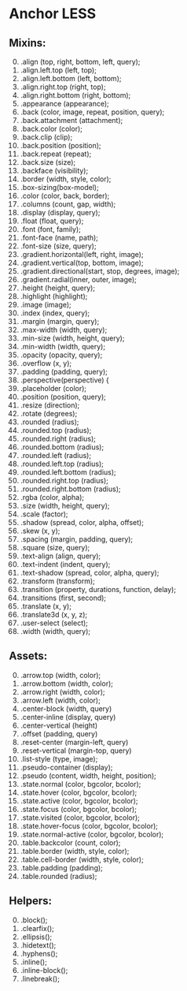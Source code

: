 # Anchor LESS

## Mixins:

00. .align (top, right, bottom, left, query);
00. .align.left.top (left, top);
00. .align.left.bottom (left, bottom);
00. .align.right.top (right, top);
00. .align.right.bottom (right, bottom);
00. .appearance (appearance);
00. .back (color, image, repeat, position, query);
00. .back.attachment (attachment);
00. .back.color (color);
00. .back.clip (clip);
00. .back.position (position);
00. .back.repeat (repeat);
00. .back.size (size);
00. .backface (visibility);
00. .border (width, style, color);
00. .box-sizing(box-model);
00. .color (color, back, border);
00. .columns (count, gap, width);
00. .display (display, query);
00. .float (float, query);
00. .font (font, family);
00. .font-face (name, path);
00. .font-size (size, query);
00. .gradient.horizontal(left, right, image);
00. .gradient.vertical(top, bottom, image);
00. .gradient.directional(start, stop, degrees, image);
00. .gradient.radial(inner, outer, image);
00. .height (height, query);
00. .highlight (highlight);
00. .image (image);
00. .index (index, query);
00. .margin (margin, query);
00. .max-width (width, query);
00. .min-size (width, height, query);
00. .min-width (width, query);
00. .opacity (opacity, query);
00. .overflow (x, y);
00. .padding (padding, query);
00. .perspective(perspective) {
00. .placeholder (color);
00. .position (position, query);
00. .resize (direction);
00. .rotate (degrees);
00. .rounded (radius);
00. .rounded.top (radius);
00. .rounded.right (radius);
00. .rounded.bottom (radius);
00. .rounded.left (radius);
00. .rounded.left.top (radius);
00. .rounded.left.bottom (radius);
00. .rounded.right.top (radius);
00. .rounded.right.bottom (radius);
00. .rgba (color, alpha);
00. .size (width, height, query);
00. .scale (factor);
00. .shadow (spread, color, alpha, offset);
00. .skew (x, y);
00. .spacing (margin, padding, query);
00. .square (size, query);
00. .text-align (align, query);
00. .text-indent (indent, query);
00. .text-shadow (spread, color, alpha, query);
00. .transform (transform);
00. .transition (property, durations, function, delay);
00. .transitions (first, second);
00. .translate (x, y);
00. .translate3d (x, y, z);
00. .user-select (select);
00. .width (width, query);

## Assets:

00. .arrow.top (width, color);
00. .arrow.bottom (width, color);
00. .arrow.right (width, color);
00. .arrow.left (width, color);
00. .center-block (width, query)
00. .center-inline (display, query)
00. .center-vertical (height)
00. .offset (padding, query)
00. .reset-center (margin-left, query)
00. .reset-vertical (margin-top, query)
00. .list-style (type, image);
00. .pseudo-container (display);
00. .pseudo (content, width, height, position);
00. .state.normal (color, bgcolor, bcolor);
00. .state.hover (color, bgcolor, bcolor);
00. .state.active (color, bgcolor, bcolor);
00. .state.focus (color, bgcolor, bcolor);
00. .state.visited (color, bgcolor, bcolor);
00. .state.hover-focus (color, bgcolor, bcolor);
00. .state.normal-active (color, bgcolor, bcolor);
00. .table.backcolor (count, color);
00. .table.border (width, style, color);
00. .table.cell-border (width, style, color);
00. .table.padding (padding);
00. .table.rounded (radius);

## Helpers:

00. .block();
00. .clearfix();
00. .ellipsis();
00. .hidetext();
00. .hyphens();
00. .inline();
00. .inline-block();
00. .linebreak();